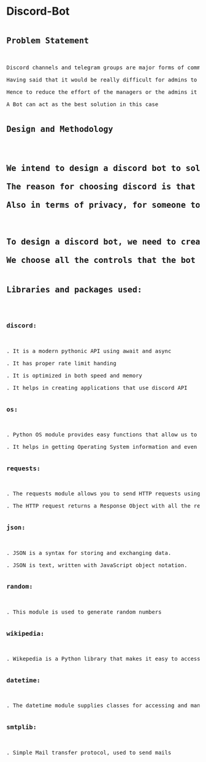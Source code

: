 # Discord-Bot
<pre>
<h2>Problem Statement</h2>

Discord channels and telegram groups are major forms of communication when communication between a large set of people is involved. These are not only used for unofficial communication but are also used for official communication these days. 

Having said that it would be really difficult for admins to manage all the users by answering all of their queries as they could be repetitive (most common queries) 

Hence to reduce the effort of the managers or the admins it would be helpful if they find an alternative to answer those kind of queries 

A Bot can act as the best solution in this case 

<h2>Design and Methodology<h2>

We intend to design a discord bot to solve this issue 

The reason for choosing discord is that whatsapp has a limitation of how many members can be added in a group but discord doesn’t have any such 

Also in terms of privacy, for someone to be on whatsapp or have an account on whatsapp they should share their mobile number. But discord just displays username to others using it unlike whatsapp and telegram which directly displays the mobile number publicly 

 

To design a discord bot, we need to create a server on discord along with which we create a bot and generate token to access the control of the bot 

We choose all the controls that the bot can have on the server in the options designated  

<h2>Libraries and packages used:</h2>

<h3>discord:</h3>

. It is a modern pythonic API using await and async 

. It has proper rate limit handing 

. It is optimized in both speed and memory 

. It helps in creating applications that use discord API 

<h3>os:</h3>

. Python OS module provides easy functions that allow us to interact with the operating system 

. It helps in getting Operating System information and even control processes up to a limit. 

<h3>requests:</h3>

. The requests module allows you to send HTTP requests using Python. 

. The HTTP request returns a Response Object with all the response data (content, encoding, status, etc). 

<h3>json:</h3>

. JSON is a syntax for storing and exchanging data. 

. JSON is text, written with JavaScript object notation. 

<h3>random:</h3> 

. This module is used to generate random numbers 

<h3>wikipedia:</h3>

. Wikepedia is a Python library that makes it easy to access and parse data from Wikipedia. 

<h3>datetime:</h3> 

. The datetime module supplies classes for accessing and manipulating dates and times. 

<h3>smtplib:</h3> 

. Simple Mail transfer protocol, used to send mails 


</pre>